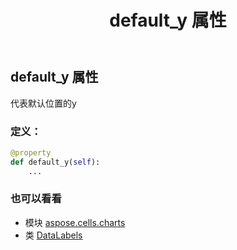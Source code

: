 ﻿---
title: default_y 属性
second_title: Aspose.Cells for Python via .NET API 参考资料
description:
type: docs
weight: 130
url: /zh/python-net/aspose.cells.charts/datalabels/default_y/
is_root: false
---
## default_y 属性

代表默认位置的y
### 定义：
```python
@property
def default_y(self):
    ...
```

### 也可以看看
* 模块 [aspose.cells.charts](../../)
* 类 [DataLabels](/cells/zh/python-net/aspose.cells.charts/datalabels)
